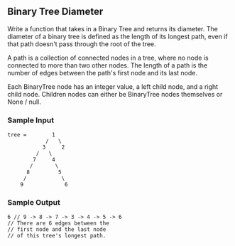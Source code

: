 
## Binary Tree Diameter

Write a function that takes in a Binary Tree and returns its diameter. The
diameter of a binary tree is defined as the length of its longest path, even
if that path doesn't pass through the root of the tree.

A path is a collection of connected nodes in a tree, where no node is
connected to more than two other nodes. The length of a path is the number of
edges between the path's first node and its last node.

Each BinaryTree node has an integer value, a
left child node, and a right child node. Children
nodes can either be BinaryTree nodes themselves or
None / null.

### Sample Input
```
tree =        1
            /   \
           3     2
         /   \ 
        7     4
       /       \
      8         5
     /           \
    9             6
```

### Sample Output
```
6 // 9 -> 8 -> 7 -> 3 -> 4 -> 5 -> 6
// There are 6 edges between the
// first node and the last node
// of this tree's longest path.
```
